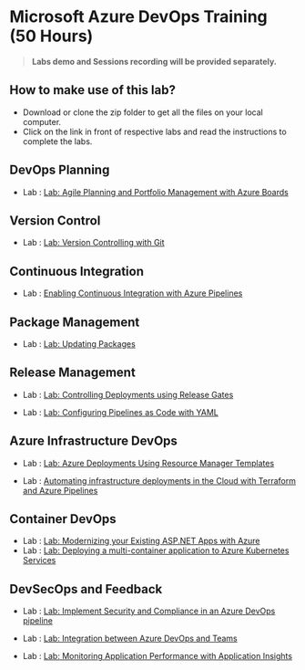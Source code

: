 # Microsoft Azure DevOps Training (50 Hours)

> **Labs demo and Sessions recording will be provided separately.**


## How to make use of this lab?

- Download or clone the zip folder to get all the files on your local computer.
- Click on the link in front of respective labs and read the instructions to complete the labs.

## DevOps Planning
- Lab : [Lab: Agile Planning and Portfolio Management with Azure Boards](https://github.com/azuredevopspro/empire-data-az-devops-labs/blob/main/Instructions/Labs/AZ400_M01_Agile_Planning_and_Portfolio_Management_with_Azure_Boards.md)



## Version Control
- Lab : [Lab: Version Controlling with Git](https://github.com/azuredevopspro/empire-data-az-devops-labs/blob/main/Instructions/Labs/AZ400_M02_Version_Controlling_with_Git_in_Azure_Repos.md)

## Continuous Integration
- Lab : [Enabling Continuous Integration with Azure Pipelines](https://github.com/azuredevopspro/empire-data-az-devops-labs/blob/main/Instructions/Labs/AZ400_M06_Enabling_Continuous_Integration_with_Azure_Pipelines.md)


## Package Management
- Lab : [Lab: Updating Packages](https://github.com/azuredevopspro/empire-data-az-devops-labs/blob/main/Instructions/Labs/AZ400_M09_Package_Management_with_Azure_Artifacts.md)

## Release Management
- Lab : [Lab: Controlling Deployments using Release Gates](https://github.com/azuredevopspro/empire-data-az-devops-labs/blob/main/Instructions/Labs/AZ400_M10_Controlling_Deployments_using_Release_Gates.md)

- Lab : [Lab: Configuring Pipelines as Code with YAML](https://github.com/azuredevopspro/empire-data-az-devops-labs/blob/main/Instructions/Labs/AZ400_M11_Configuring_Pipelines_as_Code_with_YAML.md)

## Azure Infrastructure DevOps
- Lab : [Lab: Azure Deployments Using Resource Manager Templates](https://github.com/azuredevopspro/empire-data-az-devops-labs/blob/main/Instructions/Labs/AZ400_M13_Azure_Deployments_Using_Resource_Manager_Templates.md)

- Lab : [Automating infrastructure deployments in the Cloud with Terraform and Azure Pipelines](https://github.com/azuredevopspro/empire-data-az-devops-labs/blob/main/Instructions/Labs/AZ400_M14_Automating_infrastructure_deployments_in_the_Cloud_with_Terraform.md)

## Container DevOps
- Lab : [Lab: Modernizing your Existing ASP.NET Apps with Azure](https://github.com/azuredevopspro/empire-data-az-devops-labs/blob/main/Instructions/Labs/AZ400_M15_Modernizing_your_Existing_ASP.NET_Apps_with_Azure.md)
- Lab : [Lab: Deploying a multi-container application to Azure Kubernetes Services](https://github.com/azuredevopspro/empire-data-az-devops-labs/blob/main/Instructions/Labs/AZ400_M16_Deploying_multi-container_application_to_Azure_Kubernetes_Services.md)

## DevSecOps and Feedback
- Lab : [Lab: Implement Security and Compliance in an Azure DevOps pipeline](https://github.com/azuredevopspro/empire-data-az-devops-labs/blob/main/Instructions/Labs/AZ400_M19_Implement_Security_and_Compliance_in_an_Azure_DevOps_pipeline.md)
- Lab : [Lab: Integration between Azure DevOps and Teams](https://github.com/azuredevopspro/empire-data-az-devops-labs/blob/main/Instructions/Labs/AZ400_M18_Integration_between_Azure_DevOps_and_Teams.md)

- Lab : [Lab: Monitoring Application Performance with Application Insights](https://github.com/azuredevopspro/empire-data-az-devops-labs/blob/main/Instructions/Labs/AZ400_M17_Monitoring_Application_Performance_with_Application_Insights.md)